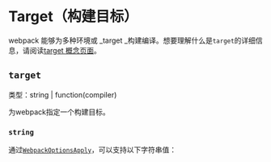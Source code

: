 # Target（构建目标）

webpack 能够为多种环境或 _target _构建编译。想要理解什么是`target`的详细信息，请阅读[target 概念页面](https://doc.webpack-china.org/concepts/targets)。

## `target`

类型：string \| function\(compiler\)

为webpack指定一个构建目标。

### `string`

通过[`WebpackOptionsApply`](https://github.com/webpack/webpack/blob/master/lib/WebpackOptionsApply.js)，可以支持以下字符串值：



